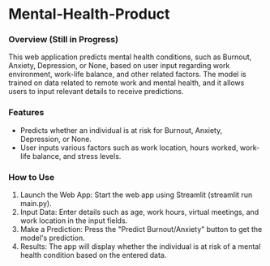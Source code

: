 # Mental-Health-Product

### Overview (Still in Progress)
This web application predicts mental health conditions, such as Burnout, Anxiety, Depression, or None, based on user input regarding work environment, work-life balance, and other related factors. The model is trained on data related to remote work and mental health, and it allows users to input relevant details to receive predictions.

### Features
- Predicts whether an individual is at risk for Burnout, Anxiety, Depression, or None.
- User inputs various factors such as work location, hours worked, work-life balance, and stress levels.

### How to Use
1) Launch the Web App: Start the web app using Streamlit (streamlit run main.py).
2) Input Data: Enter details such as age, work hours, virtual meetings, and work location in the input fields.
3) Make a Prediction: Press the "Predict Burnout/Anxiety" button to get the model's prediction.
4) Results: The app will display whether the individual is at risk of a mental health condition based on the entered data.